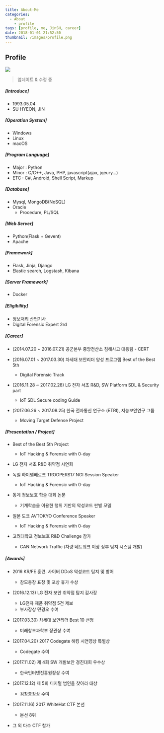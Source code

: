 ```yaml
---
title: About-Me
categories:
  - About
	- profile
tags: [profile, me, JinSH, career]
date: 2018-01-01 21:52:50
thumbnail: /images/profile.png
---
```


## Profile

![](profile.png)

> 업데이트 & 수정 중

##### [Introduce]
  - 1993.05.04
  - SU HYEON, JIN

##### [Operation System]
  - Windows
  - Linux
  - macOS

##### [Program Language]
  - Major : Python
  - Minor : C/C++, Java, PHP, javascript(ajax, jqeury...)
  - ETC : C#, Android, Shell Script, Markup

##### [Database]
  - Mysql, MongoDB(NoSQL)
  - Oracle
    - Procedure, PL/SQL

##### [Web Server]
  - Python(Flask + Gevent)
  - Apache

##### [Framework]
  - Flask, Jinja, Django
  - Elastic search, Logstash, Kibana

##### [Server Framework]
  - Docker

##### [Eligibility]
  - 정보처리 산업기사
  - Digital Forensic Expert  2rd

##### [Career]
  - (2014.07.20 ~ 2016.07.21) 공군본부 중앙전산소 침해사고 대응팀 - CERT
  - (2016.07.01 ~ 2017.03.30) 차세대 보안리더 양성 프로그램 Best of the Best 5th
    - Digital Forensic Track


  - (2016.11.28 ~ 2017.02.28) LG 전자 서초 R&D, SW Platform SDL & Security part
    - IoT SDL Secure coding Guide


  - (2017.06.26 ~ 2017.08.25) 한국 전자통신 연구소 (ETRI), 지능보안연구 그룹
    - Moving Target Defense Project

##### [Presentation / Project]
  - Best of the Best 5th Project
    - IoT Hacking & Forensic with 0-day


  - LG 전자 서초 R&D 취약점 시연회
  - 독일 하이델베르크 TROOPERS17 NGI Session Speaker
    - IoT Hacking & Forensic with 0-day


  - 동계 정보보호 학술 대회 논문
    - 기계학습을 이용한 행위 기반의 악성코드 판별 모델


  - 일본 도쿄 AVTOKYO Conference Speaker
    - IoT Hacking & Forensic with 0-day


  - 고려대학교 정보보호 R&D Challenge 참가
    - CAN Network Traffic (차량 네트워크 이상 징후 탐지 시스템 개발)

##### [Awards]
  - 2016 KR/FE 훈련. 사이버 DDoS 악성코드 탐지 및 방어
    - 참모총장 표창 및 포상 휴가 수상


  - (2016.12.13) LG 전자 보안 취약점 탐지 감사장
    - LG전자 제품 취약점 5건 제보
    - 부사장상 민경오 수여


  - (2017.03.30) 차세대 보안리더 Best 10 선정
    - 미래창조과학부 장관상 수여


  - (2017.04.20) 2017 Codegate 해킹 시연영상 특별상
    - Codegate 수여


  - (2017.11.02) 제 4회 SW 개발보안 경진대회 우수상
    - 한국인터넷진흥원장상 수여


  - (2017.12.12) 제 5회 디지털 범인을 찾아라 대상
    - 검창총장상 수여


  - (2017.11.16) 2017 WhiteHat CTF 본선
    - 본선 8위


  - 그 외 다수 CTF 참가
